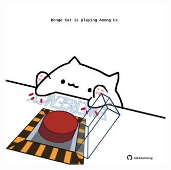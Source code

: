 <!-- built at 18/11/2023, 11:00:40 UTC -->
<p align="center">
  <img width="500" height="500" src="./ReadmeImage.svg">
</p>
